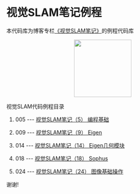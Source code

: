 # 视觉SLAM笔记例程
本代码库为博客专栏[《视觉SLAM笔记》](https://joveh-h.blog.csdn.net/article/category/9357175)的例程代码库

<div align=center><img src="https://img-blog.csdnimg.cn/20190917102044674.png" width="150" height="150" /></div>

视觉SLAM代码例程目录

1. 005 --- [视觉SLAM笔记（5） 编程基础](https://joveh-h.blog.csdn.net/article/details/101022916)

2. 009 --- [视觉SLAM笔记（9） Eigen](https://joveh-h.blog.csdn.net/article/details/101470881)

3. 014 --- [视觉SLAM笔记（14） Eigen几何模块](https://joveh-h.blog.csdn.net/article/details/101599067)

4. 018 --- [视觉SLAM笔记（18） Sophus](https://joveh-h.blog.csdn.net/article/details/101670053)

5. 024 --- [视觉SLAM笔记（24） 图像基础操作](https://joveh-h.blog.csdn.net/article/details/101632962)

谢谢!
